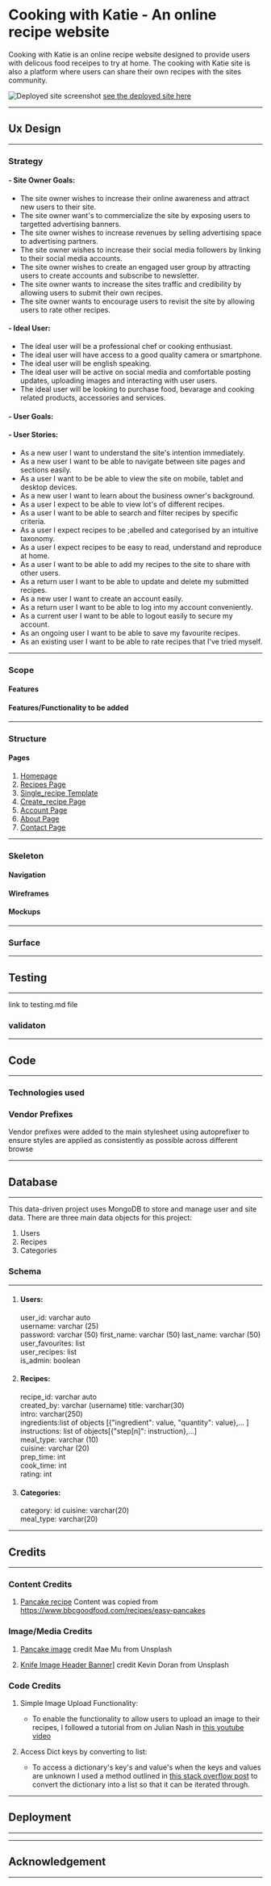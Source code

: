 # Cooking with Katie - An online recipe website

Cooking with Katie is an online recipe website designed to provide users with delicous food receipes to try at home. The cooking with Katie site is
also a platform where users can share their own recipes with the sites community.

![Deployed site screenshot](placeholder_url)
[see the deployed site here]()

---
## Ux Design
---
### Strategy
  #### - Site Owner Goals:

  * The site owner wishes to increase their online awareness and attract new users to their site. 
  * The site owner want's to commercialize the site by exposing users to targetted advertising banners.
  * The site owner wishes to increase revenues by selling advertising space to advertising partners.
  * The site owner wishes to increase their social media followers by linking to their social media accounts.
  * The site owner wishes to create an engaged user group by attracting users to create accounts and subscribe to newsletter.
  * The site owner wants to increase the sites traffic and credibility by allowing users to submit their own recipes. 
  * The site owner wants to encourage users to revisit the site by allowing users to rate other recipes. 
  
  #### - Ideal User:

  * The ideal user will be a professional chef or cooking enthusiast.
  * The ideal user will have access to a good quality camera or smartphone.
  * The ideal user will be english speaking.
  * The ideal user will be active on social media and comfortable posting updates, uploading images and
  interacting with user users.
  * The ideal user will be looking to purchase food, bevarage and cooking related products, accessories and services.


  #### - User Goals:


  #### - User Stories:
  * As a new user I want to understand the site's intention immediately.
  * As a new user I want to be able to navigate between site pages and sections easily.
  * As a user I want to be be able to view the site on mobile, tablet and desktop devices.
  * As a new user I want to learn about the business owner's background.
  * As a user I expect to be able to view lot's of different recipes.
  * As a user I want to be able to search and filter recipes by specific criteria.
  * As a user I expect recipes to be ;abelled and categorised by an intuitive taxonomy.
  * As a user I expect recipes to be easy to read, understand and reproduce at home.
  * As a user I want to be able to add my recipes to the site to share with other users.
  * As a return user I want to be able to update and delete my submitted recipes.
  * As a new user I want to create an account easily.
  * As a return user I want to be able to log into my account conveniently.
  * As a current user I want to be able to logout easily to secure my account.
  * As an ongoing user I want to be able to save my favourite recipes.
  * As an existing user I want to be able to rate recipes that I've tried myself.



---
### Scope
 
  #### Features
  
  #### Features/Functionality to be added

---
### Structure

  #### Pages
  1. [Homepage](/index.html)
  1. [Recipes Page](/index.html)
  1. [Single_recipe Template](/index.html)
  1. [Create_recipe Page](/index.html)
  1. [Account Page](/index.html)
  1. [About Page](/index.html)
  1. [Contact Page](/index.html)

---
### Skeleton
 
  #### Navigation

  #### Wireframes

  #### Mockups

---
### Surface

---
## Testing
---
link to testing.md file

### validaton

---
## Code
---
### Technologies used

### Vendor Prefixes

Vendor prefixes were added to the main stylesheet using autoprefixer to ensure styles are applied as consistently as possible across different browse

---
## Database
---

This data-driven project uses MongoDB to store and manage user and site data. 
There are three main data objects for this project:
1. Users
1. Recipes
1. Categories

### Schema
---

1. #### Users:
   user_id: varchar auto    
   username: varchar (25)   
   password: varchar (50)
   first_name: varchar (50) 
   last_name: varchar (50)  
   user_favourites: list    
   user_recipes: list   
   is_admin: boolean    

2. #### Recipes:
   recipe_id: varchar auto  
   created_by: varchar (username)
   title: varchar(30)   
   intro: varchar(250)  
   ingredients:list of objects [{"ingredient": value, "quantity": value},... ]   
   instructions: list of objects[{"step[n]": instruction},...]   
   meal_type: varchar (10)   
   cuisine: varchar (20)    
   prep_time: int   
   cook_time: int   
   rating: int

3. #### Categories:
   category: id 
   cuisine: varchar(20)  
   meal_type: varchar(20)    

  
---
## Credits
---
### Content Credits

1. [Pancake recipe](https://www.bbcgoodfood.com/recipes/easy-pancakes)
Content was copied from https://www.bbcgoodfood.com/recipes/easy-pancakes

### Image/Media Credits

1. [Pancake image](https://unsplash.com/photos/TkzdkVn1AyA)
   credit Mae Mu from Unsplash

2. [Knife Image Header Banner](https://unsplash.com/photos/m1meZgcUYEk)]
   credit Kevin Doran from Unsplash


### Code Credits

1. Simple Image Upload Functionality:    
   - To enable the functionality to allow users to upload an image to their recipes, I followed a tutorial from on Julian Nash in 
   [this youtube video](https://www.youtube.com/watch?v=6WruncSoCdI&list=LL7yGGnZb8BruqiOeC1KZ2Qg)

2. Access Dict keys by converting to list:
   - To access a dictionary's key's and value's when the keys and values are unknown I used a method outlined in 
   [this stack overflow post](https://stackoverflow.com/questions/18552001/accessing-dict-keys-element-by-index-in-python3)
   to convert the dictionary into a list so that it can be iterated through. 

---
## Deployment
---

---
## Acknowledgement
---